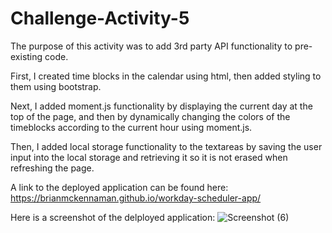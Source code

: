 # Challenge-Activity-5

The purpose of this activity was to add 3rd party API functionality to pre-existing code.

First, I created time blocks in the calendar using html, then added styling to them using bootstrap.

Next, I added moment.js functionality by displaying the current day at the top of the page, and then by dynamically changing the colors of the timeblocks according to the current hour using moment.js.

Then, I added local storage functionality to the textareas by saving the user input into the local storage and retrieving it so it is not erased when refreshing the page.

A link to the deployed application can be found here:
https://brianmckennaman.github.io/workday-scheduler-app/

Here is a screenshot of the delployed application:
![Screenshot (6)](https://user-images.githubusercontent.com/107509704/183532445-8d257ee9-d4ee-47ce-80fc-eae4ff028ad3.png)
